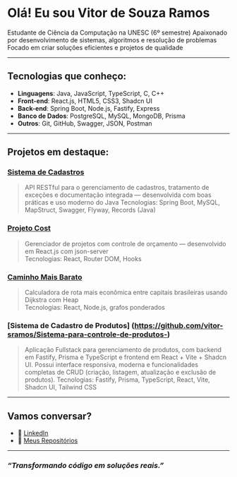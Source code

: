 #  Olá! Eu sou Vitor de Souza Ramos

Estudante de Ciência da Computação na UNESC (6º semestre)
Apaixonado por desenvolvimento de sistemas, algoritmos e resolução de problemas
Focado em criar soluções eficientes e projetos de qualidade  

---

##  Tecnologias que conheço:

- **Linguagens**: Java, JavaScript, TypeScript, C, C++
- **Front-end**: React.js, HTML5, CSS3, Shadcn UI
- **Back-end**: Spring Boot, Node.js, Fastify, Express
- **Banco de Dados**: PostgreSQL, MySQL, MongoDB, Prisma
- **Outros**: Git, GitHub, Swagger, JSON, Postman

---

##  Projetos em destaque:

### [Sistema de Cadastros](https://github.com/vitor-sramos/Sistema-de-Cadastros)
>  API RESTful para o gerenciamento de cadastros, tratamento de exceções e documentação integrada — desenvolvida com boas práticas e uso moderno do Java
Tecnologias: Spring Boot, MySQL, MapStruct, Swagger, Flyway, Records (Java)

###  [Projeto Cost](https://github.com/vitor-sramos/Projeto-Costs)  
> Gerenciador de projetos com controle de orçamento — desenvolvido em React.js com json-server  
 Tecnologias: React, Router DOM, Hooks

###  [Caminho Mais Barato](https://github.com/vitor-sramos/caminho-mais-barato)  
> Calculadora de rota mais econômica entre capitais brasileiras usando Dijkstra com Heap  
 Tecnologias: React, Node.js, grafos ponderados

### [Sistema de Cadastro de Produtos] (https://github.com/vitor-sramos/Sistema-para-controle-de-produtos-)
> Aplicação Fullstack para gerenciamento de produtos, com backend em Fastify, Prisma e TypeScript e frontend em React + Vite + Shadcn UI. Possui interface responsiva, moderna e funcionalidades completas de CRUD (criação, listagem, atualização e exclusão de produtos).
Tecnologias: Fastify, Prisma, TypeScript, React, Vite, Shadcn UI, Tailwind CSS
---

##  Vamos conversar?

- 💼 [LinkedIn](https://www.linkedin.com/in/vitor-ramos-934302349/)
- 📂 [Meus Repositórios](https://github.com/vitor-sramos)

---

###  *“Transformando código em soluções reais.”*
